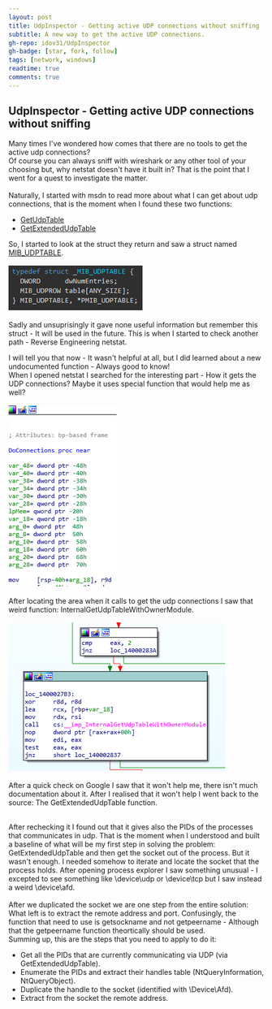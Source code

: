 ```yaml
---
layout: post
title: UdpInspector - Getting active UDP connections without sniffing
subtitle: A new way to get the active UDP connections.
gh-repo: idov31/UdpInspector
gh-badge: [star, fork, follow]
tags: [network, windows]
readtime: true
comments: true
---
```


## UdpInspector - Getting active UDP connections without sniffing
Many times I've wondered how comes that there are no tools to get the active udp connections?<br />
Of course you can always sniff with wireshark or any other tool of your choosing but, why netstat
doesn't have it built in? That is the point that I went for a quest to investigate the matter.<br /><br />
Naturally, I started with msdn to read more about what I can get about udp connections, that is the moment when I found these
two functions:<br />
<ul>
  <li><a href="https://docs.microsoft.com/en-us/windows/win32/api/iphlpapi/nf-iphlpapi-getudptable"><u>GetUdpTable</u></a></li>
  <li><a href="https://docs.microsoft.com/en-us/windows/win32/api/iphlpapi/nf-iphlpapi-getextendedudptable"><u>GetExtendedUdpTable</u></a></li>
</ul>
So, I started to look at the struct they return and saw a struct named <a href="https://docs.microsoft.com/en-us/windows/win32/api/udpmib/ns-udpmib-mib_udptable"><u>MIB_UDPTABLE</u></a>.<br /><br />
<img src="../assets/img/list-udp-connections/udptable.png" alt="udptable" class="center" /><br /><br />
Sadly and unsuprisingly it gave none useful information but remember this struct - It will be used in the future. This is when I started to check another
path - Reverse Engineering netstat.

I will tell you that now - It wasn't helpful at all, but I did learned about a new undocumented function - Always good to know!<br />
When I opened netstat I searched for the interesting part - How it gets the UDP connections? Maybe it uses special function that would help me as well?<br /><br />
<img src="../assets/img/list-udp-connections/netstat1.png" alt="netstatudpfunction" class="center" /><br /><br />
After locating the area when it calls to get the udp connections I saw that weird function: InternalGetUdpTableWithOwnerModule.<br /><br />
<img src="../assets/img/list-udp-connections/netstat2.png" alt="InternalGetUdpTableWithOwnerModule" class="center" /><br /><br />
After a quick check on Google I saw that it won't help me, there isn't much documentation about it. After I realised that it won't help I went back to the source: The GetExtendedUdpTable function.<br /><br />

After rechecking it I found out that it gives also the PIDs of the processes that communicates in udp. That is the moment when I understood and built a baseline of
what will be my first step in solving the problem: GetExtendedUdpTable and then get the socket out of the process. But it wasn't enough. 
I needed somehow to iterate and locate the socket that the process holds. After opening process explorer I saw something unusual - I excepted to see something
like \device\udp or \device\tcp but I saw instead a weird \device\afd.<br /><br />
After we duplicated the socket we are one step from the entire solution: What left is to extract the remote address and port.
Confusingly, the function that need to use is getsockname and not getpeername - Although that the getpeername function theortically should be used.<br />
Summing up, this are the steps that you need to apply to do it:<br />

<ul>
  <li>Get all the PIDs that are currently communicating via UDP (via GetExtendedUdpTable).</li>
  <li>Enumerate the PIDs and extract their handles table (NtQueryInformation, NtQueryObject).</li>
  <li>Duplicate the handle to the socket (identified with \Device\Afd).</li>
  <li>Extract from the socket the remote address.</li>
</ul><br />